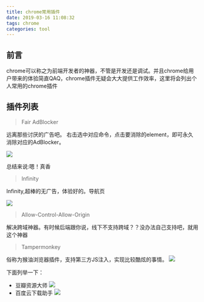 ```yaml
---
title: chrome常用插件
date: 2019-03-16 11:08:32
tags: chrome
categories: tool
---
```



## 前言

chrome可以称之为前端开发者的神器，不管是开发还是调试。并且chrome给用户带来的体验简直QAQ，chrome插件无疑会大大提供工作效率，这里将会列出个人常用的chrome插件

<div><!-- more--></div>

## 插件列表

> Fair AdBlocker

远离那些讨厌的广告吧。
右击选中对应命令，点击要消除的element，即可永久消除对应的AdBlocker。

![](https://s10.mogucdn.com/mlcdn/c45406/190316_2a13j39fgc4a8l7db14kh8438jekg_648x398.png)

总结来说:嗯！真香


> Infinity

Infinity,超棒的无广告，体验好的。导航页

![](https://s10.mogucdn.com/mlcdn/c45406/190316_0l5glj75lb0b6fb6hdf727ea1ij7f_1235x860.png)

> Allow-Control-Allow-Origin

解决跨域神器。有时候后端跟你说，线下不支持跨域？？没办法自己支持吧，就用这个神器

> Tampermonkey

俗称为猴油浏览器插件，支持第三方JS注入，实现比较酷炫的事情。
![](https://s10.mogucdn.com/mlcdn/c45406/190419_122h6g0jhf8c2353fga0gaecb51ee_2494x556.png)

下面列举一下：

* 豆瓣资源大师
![](https://s10.mogucdn.com/mlcdn/c45406/190419_4g6gk82abld135e11d57gi7b90g77_2472x1330.png)
* 百度云下载助手
![](https://s10.mogucdn.com/mlcdn/c45406/190419_4b5l6ahibd5cgfdd4cj7dc3e76bcb_1966x1296.png)


